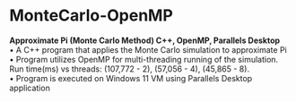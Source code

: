 # MonteCarlo-OpenMP

 <b> Approximate Pi (Monte Carlo Method) C++, OpenMP, Parallels Desktop </b>	<br>
• A C++ program that applies the Monte Carlo simulation to approximate Pi <br>
• Program utilizes OpenMP for multi-threading running of the simulation. Run time(ms) vs threads: (107,772 - 2), (57,056 - 4), (45,865 - 8). <br>
• Program is executed on Windows 11 VM using Parallels Desktop application <br>


